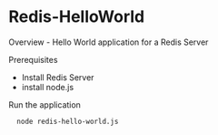 # Redis-HelloWorld

Overview - Hello World application for a Redis Server

Prerequisites
- Install Redis Server
- install node.js

Run the application
```bash
  node redis-hello-world.js
